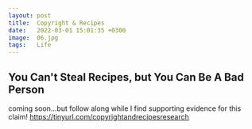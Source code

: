 ```yaml
---
layout: post
title:  Copyright & Recipes
date:   2022-03-01 15:01:35 +0300
image:  06.jpg
tags:   Life
---
```



## You Can't Steal Recipes, but You Can Be A Bad Person

coming soon...but follow along while I find supporting evidence for this claim!
https://tinyurl.com/copyrightandrecipesresearch 


